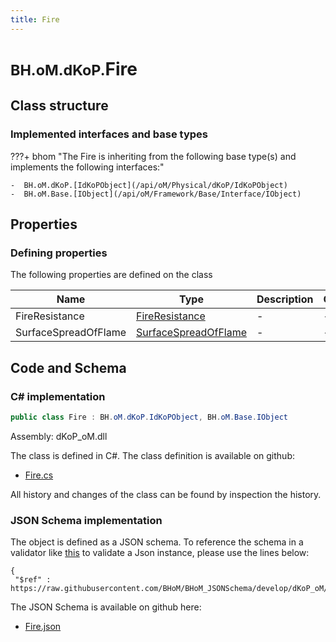 ```yaml
---
title: Fire
---
```


# <small>BH.oM.dKoP.</small>**Fire**



## Class structure

### Implemented interfaces and base types

???+ bhom "The Fire is inheriting from the following base type(s) and implements the following interfaces:"

    -  BH.oM.dKoP.[IdKoPObject](/api/oM/Physical/dKoP/IdKoPObject)
    -  BH.oM.Base.[IObject](/api/oM/Framework/Base/Interface/IObject)


## Properties



### Defining properties

The following properties are defined on the class

| Name             | Type             | Description      | Quantity         |
|------------------|------------------|------------------|------------------|
| FireResistance | [FireResistance](/api/oM/Physical/dKoP/Perfomance/FireResistance) | - | - |
| SurfaceSpreadOfFlame | [SurfaceSpreadOfFlame](/api/oM/Physical/dKoP/Perfomance/SurfaceSpreadOfFlame) | - | - |


## Code and Schema

### C# implementation

``` C# title="C#"
public class Fire : BH.oM.dKoP.IdKoPObject, BH.oM.Base.IObject
```

Assembly: dKoP_oM.dll

The class is defined in C#. The class definition is available on github:

- [Fire.cs](https://github.com/BHoM/dKoP_Toolkit/blob/develop/dKoP_oM/Perfomance\Fire.cs)

All history and changes of the class can be found by inspection the history.
### JSON Schema implementation

The object is defined as a JSON schema. To reference the schema in a validator like [this](https://www.jsonschemavalidator.net/) to validate a Json instance, please use the lines below:

``` { .json .copy .select } title="JSON Schema"
{
 "$ref" : https://raw.githubusercontent.com/BHoM/BHoM_JSONSchema/develop/dKoP_oM/Fire.json}
```

The JSON Schema is available on github here:

- [Fire.json](https://github.com/BHoM/BHoM_JSONSchema/blob/develop/dKoP_oM/Fire.json)
